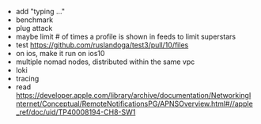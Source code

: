 - add "typing ..."
- benchmark
- plug attack
- maybe limit # of times a profile is shown in feeds to limit superstars
- test https://github.com/ruslandoga/test3/pull/10/files
- on ios, make it run on ios10
- multiple nomad nodes, distributed within the same vpc
- loki
- tracing
- read https://developer.apple.com/library/archive/documentation/NetworkingInternet/Conceptual/RemoteNotificationsPG/APNSOverview.html#//apple_ref/doc/uid/TP40008194-CH8-SW1

